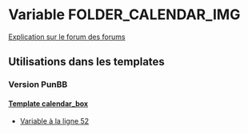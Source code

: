 # Variable FOLDER_CALENDAR_IMG
[Explication sur le forum des forums](http://forum.forumactif.com/t294113-listing-des-variables#FOLDER_CALENDAR_IMG)
## Utilisations dans les templates
### Version PunBB
#### [Template calendar_box](punbb/calendar_box.md)
* [Variable à la ligne 52](../punbb/calendar_box.tpl#L52)